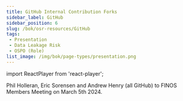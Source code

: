 ```yaml
---
title: GitHub Internal Contribution Forks
sidebar_label: GitHub
sidebar_position: 6
slug: /bok/osr-resources/GitHub
tags:
 - Presentation
 - Data Leakage Risk
 - OSPO (Role)
list_image: /img/bok/page-types/presentation.png  
---
```


import ReactPlayer from 'react-player';


<Bio name="Phil Holleran" organisation="Github" image="/img/people/philip-holleran.webp">
Phil Holleran, Eric Sorensen and Andrew Henry (all GitHub) to FINOS Members Meeting on March 5th 2024. </Bio>

<ReactPlayer playing controls width="100%" height="400px" url="https://www.finos.org/hubfs/Projects%20%2B%20SIGs/Open%20Source%20Readiness%20OSR/2024-03-06%20OSR%20Github%20Presentation.mp4" />